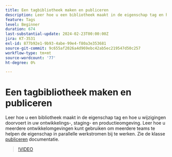 ```yaml
---
title: Een tagbibliotheek maken en publiceren
description: Leer hoe u een bibliotheek maakt in de eigenschap tag en hoe u wijzigingen doorvoert in uw ontwikkelings-, staging- en productieomgeving.
feature: Tags
level: Beginner
duration: 674
last-substantial-update: 2024-02-23T00:00:00Z
jira: KT-3531
exl-id: 877b92e1-9b93-4abe-99e4-f80a3e353681
source-git-commit: 9c655af2026a4d969ebc42ab5ec219547d50c257
workflow-type: tm+mt
source-wordcount: '77'
ht-degree: 0%

---
```


# Een tagbibliotheek maken en publiceren

Leer hoe u een bibliotheek maakt in de eigenschap tag en hoe u wijzigingen doorvoert in uw ontwikkelings-, staging- en productieomgeving. Leer hoe u meerdere ontwikkelomgevingen kunt gebruiken om meerdere teams te helpen de eigenschap in parallelle werkstromen bij te werken. Zie de klasse [publiceren](https://experienceleague.adobe.com/docs/experience-platform/tags/publish/overview.html) documentatie.

>[!VIDEO](https://video.tv.adobe.com/v/28731/?learn=on)
